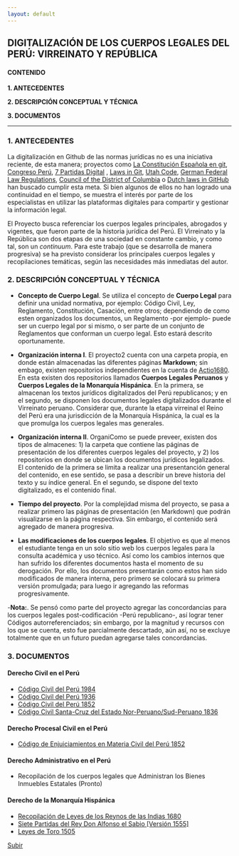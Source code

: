 ```yaml
---
layout: default
---
```

## DIGITALIZACIÓN DE LOS CUERPOS LEGALES DEL PERÚ: VIRREINATO Y REPÚBLICA

#### CONTENIDO
**1. ANTECEDENTES**

**2. DESCRIPCIÓN CONCEPTUAL Y TÉCNICA**

**3. DOCUMENTOS**

---

### 1. ANTECEDENTES

La digitalización en Github de las normas jurídicas no es una iniciativa reciente, de esta manera; proyectos como [La Constitución Española en git](https://github.com/hpalacio/leyes), [Congreso Perú](https://github.com/jeqo/peru-congreso), [7 Partidas Digital]() , [Laws in Git](https://leibniz-internship-report.herokuapp.com/nl_linked_legal_data/laws_in_git), [Utah Code](https://github.com/divegeek/utahcode), [German Federal Law Regulations](https://github.com/bundestag/gesetze), [Council of the District of Columbia](https://github.com/DCCouncil) o [Dutch laws in GitHub](https://github.com/statengeneraal/laws-markdown) han buscado cumplir esta meta. Si bien algunos de ellos no han logrado una continuidad en el tiempo, se muestra el interés por parte de los especialistas en utilizar las plataformas digitales para compartir y gestionar la información legal. 

El Proyecto busca referenciar los cuerpos legales principales, abrogados y vigentes, que fueron parte de la historia jurídica del Perú. El Virreinato y la República son dos etapas de una sociedad en constante cambio, y como tal, son un *continuum*. Para este trabajo (que se desarrolla de manera progresiva) se ha previsto considerar los principales cuerpos legales y recopilaciones temáticas, según las necesidades más inmediatas del autor.

### 2. DESCRIPCIÓN CONCEPTUAL Y TÉCNICA

- **Concepto de Cuerpo Legal**. Se utiliza el concepto de **Cuerpo Legal** para definir una unidad normativa, por ejemplo: Código Civil, Ley, Reglamento, Constitución, Casación, entre otros; dependiendo de como esten organizados los documentos, un Reglamento -por ejemplo- puede ser un cuerpo legal por si mismo, o ser parte de un conjunto de Reglamentos que conforman un cuerpo legal. Esto estará descrito oportunamente. 

- **Organización interna I**. El proyecto2 cuenta con una carpeta propia, en donde están almacenadas las diferentes páginas **Markdown**; sin embago, existen repositorios independientes en la cuenta de [Actio1680](https://github.com/actio1680?tab=repositories). En esta existen dos repositorios llamados **Cuerpos Legales Peruanos** y **Cuerpos Legales de la Monarquía Hispánica**. En la primera, se almacenan los textos jurídicos digitalizados del Perú republicanos; y en el segundo, se disponen los documentos legales digitalizados durante el Virreinato peruano. Considerar que, durante la etapa virreinal el Reino del Perú era una jurisdicción de la Monarquía Hispánica, la cual es la que promulga los cuerpos legales mas generales. 

- **Organización interna II**. OrganiComo se puede preveer, existen dos tipos de almacenes: 1) la carpeta que contiene las páginas de presentación de los diferentes cuerpos legales del proyecto, y 2) los repositorios en donde se ubican los documentos jurídicos legalizados. El contenido de la primera se limita a realizar una presentanción general del contenido, en ese sentido, se pasa a describir un breve historia del texto y su índice general. En el segundo, se dispone del texto digitalizado, es el contenido final. 

- **Tiempo del proyecto**. Por la complejidad misma del proyecto, se pasa a realizar primero las páginas de presentación (en Markdown) que podrán visualizarse en la página respectiva. Sin embargo, el contenido será agregado de manera progresiva. 

- **Las modificaciones de los cuerpos legales**. El objetivo es que al menos el estudiante tenga en un solo sitio web los cuerpos legales para la consulta académica y uso técnico. Así como los cambios internos que han sufrido los diferentes documentos hasta el momento de su derogación. Por ello, los documentos presentarán como estos han sido modificados de manera interna, pero primero se colocará su primera versión promulgada; para luego ir agregando las reformas progresivamente. 

-**Nota:**. Se pensó como parte del proyecto agregar las concordancias para los cuerpos legales post-codificación -Perú republicano-, así lograr tener Códigos autorreferenciados; sin embargo, por la magnitud y recursos con los que se cuenta, esto fue parcialmente descartado, aún así, no se excluye totalmente que en un futuro puedan agregarse tales concordancias. 

### 3. DOCUMENTOS

#### Derecho Civil en el Perú
- [Código Civil del Perú 1984](/cc1984.md)
- [Código Civil del Perú 1936](/cc1936.md)
- [Código Civil del Perú 1852](/cc1852.md)
- [Código Civil Santa-Cruz del Estado Nor-Peruano/Sud-Peruano 1836](/cc1836.md)

#### Derecho Procesal Civil en el Perú
- [Código de Enjuiciamientos en Materia Civil del Perú 1852](/cpcivil1852.md)

#### Derecho Administrativo en el Perú
- Recopilación de los cuerpos legales que Administran los Bienes Inmuebles Estatales (Pronto)

#### Derecho de la Monarquía Hispánica
- [Recopilación de Leyes de los Reynos de las Indias 1680](/recopilacion1680.md)
- [Siete Partidas del Rey Don Alfonso el Sabio [Versión 1555] ](/sietepartidas.md)
- [Leyes de Toro 1505](/leyestoro.md)


[Subir](#top)


[^1]: Revoredo de DeBakey, D. (1985). *Código civil. Antecedentes legislativos, comparación con el Código de 1936*. T.1, parte I. Artes Gráficas de la Industria Avanzada.
[^2]: Revoredo de DeBakey, D. (1985). *Código civil. Antecedentes legislativos, comparación con el Código de 1936*. T.2, parte I. Artes Gráficas de la Industria Avanzada.
[^3]: Revoredo de DeBakey, D. (1985). *Código civil. Concordancias, indices comparativos*. T.3, parte II. Artes Gráficas de la Industria Avanzada.
[^4]: Revoredo de DeBakey, D. (1985). *Código civil. Exposición de motivos y comentarios: Título preliminar, derecho de las personas, acto jurídico derecho de familia*. T.4, parte III. Artes Gráficas de la Industria Avanzada.
[^5]: Revoredo de DeBakey, D. (1985). *Código civil. Exposición de motivos y comentarios: Derecho de sucesiones, derechos reales y las obligaciones*. T.5, parte III. Artes Gráficas de la Industria Avanzada.
[^6]: Revoredo de DeBakey, D. (1985). *Código civil. Exposición de motivos y comentarios: Fuentes de las obligaciones, prescripción y caducidad, registros públicos, internacional privado y título final*. T.6. Artes Gráficas de la Industria Avanzada.
[^7]: Varsi, E. (2021). *Código civil: Edición cronológica con notas de actualización*. Instituto Pacífico. [Enlace](https://repositorio.ulima.edu.pe/bitstream/handle/20.500.12724/14033/Varsi_Codigo_civil_anotado.pdf)

